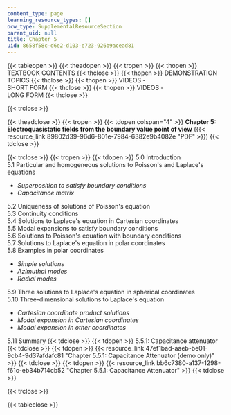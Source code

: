 ```yaml
---
content_type: page
learning_resource_types: []
ocw_type: SupplementalResourceSection
parent_uid: null
title: Chapter 5
uid: 8658f58c-d6e2-d103-e723-926b9acead81
---
```


{{< tableopen >}}
{{< theadopen >}}
{{< tropen >}}
{{< thopen >}}
TEXTBOOK CONTENTS
{{< thclose >}}
{{< thopen >}}
DEMONSTRATION TOPICS
{{< thclose >}}
{{< thopen >}}
VIDEOS -  
SHORT FORM
{{< thclose >}}
{{< thopen >}}
VIDEOS -  
LONG FORM
{{< thclose >}}

{{< trclose >}}

{{< theadclose >}}
{{< tropen >}}
{{< tdopen colspan="4" >}}
**Chapter 5: Electroquasistatic fields from the boundary value point of view** ({{< resource_link 89802d39-96d6-801e-7984-6382e9b4082e "PDF" >}})
{{< tdclose >}}

{{< trclose >}}
{{< tropen >}}
{{< tdopen >}}
5.0 Introduction  
5.1 Particular and homogeneous solutions to Poisson's and Laplace's equations

*   _Superposition to satisfy boundary conditions_
*   _Capacitance matrix_

5.2 Uniqueness of solutions of Poisson's equation  
5.3 Continuity conditions  
5.4 Solutions to Laplace's equation in Cartesian coordinates  
5.5 Modal expansions to satisfy boundary conditions  
5.6 Solutions to Poisson's equation with boundary conditions  
5.7 Solutions to Laplace's equation in polar coordinates  
5.8 Examples in polar coordinates

*   _Simple solutions_
*   _Azimuthal modes_
*   _Radial modes_

5.9 Three solutions to Laplace's equation in spherical coordinates  
5.10 Three-dimensional solutions to Laplace's equation

*   _Cartesian coordinate product solutions_
*   _Modal expansion in Cartesian coordinates_
*   _Modal expansion in other coordinates_

5.11 Summary
{{< tdclose >}}
{{< tdopen >}}
5.5.1: Capacitance attenuator
{{< tdclose >}}
{{< tdopen >}}
{{< resource_link 47ef1bad-aaeb-be01-9cb4-9d37afdafc81 "Chapter 5.5.1: Capacitance Attenuator (demo only)" >}}
{{< tdclose >}}
{{< tdopen >}}
{{< resource_link bb6c7380-a137-1298-f61c-eb34b714cb52 "Chapter 5.5.1: Capacitance Attenuator" >}}
{{< tdclose >}}

{{< trclose >}}

{{< tableclose >}}